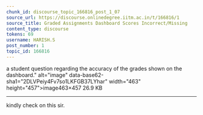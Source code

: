 ```yaml
---
chunk_id: discourse_topic_166816_post_1_07
source_url: https://discourse.onlinedegree.iitm.ac.in/t/166816/1
source_title: Graded Assignments Dashboard Scores Incorrect/Missing
content_type: discourse
tokens: 69
username: HARISH.S
post_number: 1
topic_id: 166816
---
```


 a student question regarding the accuracy of the grades shown on the dashboard." alt="image" data-base62-sha1="2DLVPeiy4Fv7so1LKFGB37LYhar" width="463" height="457">image463×457 26.9 KB

---

kindly check on this sir.
